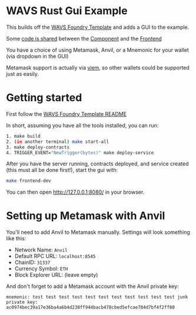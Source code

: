 # WAVS Rust Gui Example

This builds off the [WAVS Foundry Template](https://github.com/Lay3rLabs/wavs-foundry-template) and adds a GUI to the example.

Some [code is shared](./shared/) between the [Component](./components/eth-price-oracle/) and the [Frontend](./frontend/)

You have a choice of using Metamask, Anvil, or a Mnemonic for your wallet (via dropdown in the GUI)

Metamask support is actually via [viem](https://viem.sh/), so other wallets could be supported just as easily.

# Getting started

First follow the [WAVS Foundry Template README](https://github.com/Lay3rLabs/wavs-foundry-template/blob/main/README.md)

In short, assuming you have all the tools installed, you can run:

```bash
1. make build
2. (in another terminal) make start-all
3. make deploy-contracts
4. TRIGGER_EVENT="NewTrigger(bytes)" make deploy-service
```

After you have the server running, contracts deployed, and service created (this must all be done first!), start the gui with:

```bash
make frontend-dev
```

You can then open http://127.0.0.1:8080/ in your browser.

# Setting up Metamask with Anvil

You'll need to add Anvil to Metamask manually. Settings will look something like this:

- Network Name: `Anvil`
- Default RPC URL: `localhost:8545`
- ChainID: `31337`
- Currency Symbol: `ETH`
- Block Explorer URL: (leave empty)

And don't forget to add a Metamask account with the Anvil private key:

```
mnemonic: test test test test test test test test test test test junk
private key: ac0974bec39a17e36ba4a6b4d238ff944bacb478cbed5efcae784d7bf4f2ff80
```
